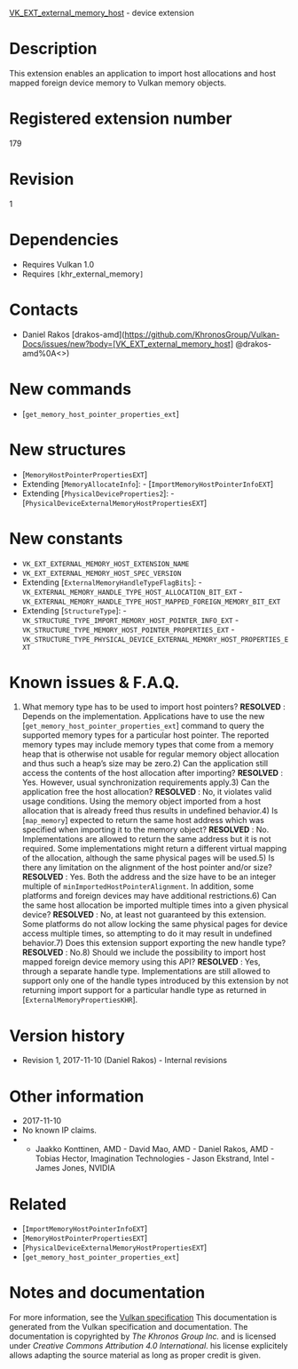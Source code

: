 [VK_EXT_external_memory_host](https://www.khronos.org/registry/vulkan/specs/1.3-extensions/man/html/VK_EXT_external_memory_host.html) - device extension

# Description
This extension enables an application to import host allocations and host
mapped foreign device memory to Vulkan memory objects.

# Registered extension number
179

# Revision
1

# Dependencies
- Requires Vulkan 1.0
- Requires `[`khr_external_memory`]`

# Contacts
- Daniel Rakos [drakos-amd](https://github.com/KhronosGroup/Vulkan-Docs/issues/new?body=[VK_EXT_external_memory_host] @drakos-amd%0A<<Here describe the issue or question you have about the VK_EXT_external_memory_host extension>>)

# New commands
- [`get_memory_host_pointer_properties_ext`]

# New structures
- [`MemoryHostPointerPropertiesEXT`]
- Extending [`MemoryAllocateInfo`]:  - [`ImportMemoryHostPointerInfoEXT`] 
- Extending [`PhysicalDeviceProperties2`]:  - [`PhysicalDeviceExternalMemoryHostPropertiesEXT`]

# New constants
- `VK_EXT_EXTERNAL_MEMORY_HOST_EXTENSION_NAME`
- `VK_EXT_EXTERNAL_MEMORY_HOST_SPEC_VERSION`
- Extending [`ExternalMemoryHandleTypeFlagBits`]:  - `VK_EXTERNAL_MEMORY_HANDLE_TYPE_HOST_ALLOCATION_BIT_EXT`  - `VK_EXTERNAL_MEMORY_HANDLE_TYPE_HOST_MAPPED_FOREIGN_MEMORY_BIT_EXT` 
- Extending [`StructureType`]:  - `VK_STRUCTURE_TYPE_IMPORT_MEMORY_HOST_POINTER_INFO_EXT`  - `VK_STRUCTURE_TYPE_MEMORY_HOST_POINTER_PROPERTIES_EXT`  - `VK_STRUCTURE_TYPE_PHYSICAL_DEVICE_EXTERNAL_MEMORY_HOST_PROPERTIES_EXT`

# Known issues & F.A.Q.
1) What memory type has to be used to import host pointers? **RESOLVED** : Depends on the implementation.
Applications have to use the new [`get_memory_host_pointer_properties_ext`]
command to query the supported memory types for a particular host pointer.
The reported memory types may include memory types that come from a memory
heap that is otherwise not usable for regular memory object allocation and
thus such a heap’s size may be zero.2) Can the application still access the contents of the host allocation
after importing? **RESOLVED** : Yes.
However, usual synchronization requirements apply.3) Can the application free the host allocation? **RESOLVED** : No, it violates valid usage conditions.
Using the memory object imported from a host allocation that is already
freed thus results in undefined behavior.4) Is [`map_memory`] expected to return the same host address which was
specified when importing it to the memory object? **RESOLVED** : No.
Implementations are allowed to return the same address but it is not
required.
Some implementations might return a different virtual mapping of the
allocation, although the same physical pages will be used.5) Is there any limitation on the alignment of the host pointer and/or size? **RESOLVED** : Yes.
Both the address and the size have to be an integer multiple of
`minImportedHostPointerAlignment`.
In addition, some platforms and foreign devices may have additional
restrictions.6) Can the same host allocation be imported multiple times into a given
physical device? **RESOLVED** : No, at least not guaranteed by this extension.
Some platforms do not allow locking the same physical pages for device
access multiple times, so attempting to do it may result in undefined
behavior.7) Does this extension support exporting the new handle type? **RESOLVED** : No.8) Should we include the possibility to import host mapped foreign device
memory using this API? **RESOLVED** : Yes, through a separate handle type.
Implementations are still allowed to support only one of the handle types
introduced by this extension by not returning import support for a
particular handle type as returned in [`ExternalMemoryPropertiesKHR`].

# Version history
- Revision 1, 2017-11-10 (Daniel Rakos)  - Internal revisions

# Other information
* 2017-11-10
* No known IP claims.
*   - Jaakko Konttinen, AMD  - David Mao, AMD  - Daniel Rakos, AMD  - Tobias Hector, Imagination Technologies  - Jason Ekstrand, Intel  - James Jones, NVIDIA

# Related
- [`ImportMemoryHostPointerInfoEXT`]
- [`MemoryHostPointerPropertiesEXT`]
- [`PhysicalDeviceExternalMemoryHostPropertiesEXT`]
- [`get_memory_host_pointer_properties_ext`]

# Notes and documentation
For more information, see the [Vulkan specification](https://www.khronos.org/registry/vulkan/specs/1.3-extensions/html/vkspec.html)
This documentation is generated from the Vulkan specification and documentation.
The documentation is copyrighted by *The Khronos Group Inc.* and is licensed under *Creative Commons Attribution 4.0 International*.
his license explicitely allows adapting the source material as long as proper credit is given.
        